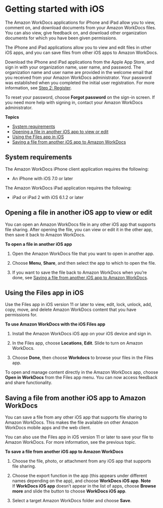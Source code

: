 # Getting started with iOS<a name="iphone_client_help"></a>

The Amazon WorkDocs applications for iPhone and iPad allow you to view, comment on, and download documents from your Amazon WorkDocs files\. You can also view, give feedback on, and download other organization documents for which you have been given permissions\.

The iPhone and iPad applications allow you to view and edit files in other iOS apps, and you can save files from other iOS apps to Amazon WorkDocs\.

Download the iPhone and iPad applications from the Apple App Store, and sign in with your organization name, user name, and password\. The organization name and user name are provided in the welcome email that you received from your Amazon WorkDocs administrator\. Your password was established when you completed the initial user registration\. For more information, see [Step 2: Register](getting_started.md#user_registration)\. 

To reset your password, choose **Forgot password** on the sign\-in screen\. If you need more help with signing in, contact your Amazon WorkDocs administrator\.

**Topics**
+ [System requirements](#iphone_client_sys_reqs)
+ [Opening a file in another iOS app to view or edit](#iphone_opening_files)
+ [Using the Files app in iOS](#ios-files-app)
+ [Saving a file from another iOS app to Amazon WorkDocs](#iphone_saving_files)

## System requirements<a name="iphone_client_sys_reqs"></a>

The Amazon WorkDocs iPhone client application requires the following:
+ An iPhone with iOS 7\.0 or later

The Amazon WorkDocs iPad application requires the following:
+ iPad or iPad 2 with iOS 6\.1\.2 or later

## Opening a file in another iOS app to view or edit<a name="iphone_opening_files"></a>

You can open an Amazon WorkDocs file in any other iOS app that supports file sharing\. After opening the file, you can view or edit it in the other app, then save it back to Amazon WorkDocs\.

**To open a file in another iOS app**

1. Open the Amazon WorkDocs file that you want to open in another app\.

1. Choose **Menu**, **Share**, and then select the app to which to open the file\.

1. If you want to save the file back to Amazon WorkDocs when you’re done, see [Saving a file from another iOS app to Amazon WorkDocs](#iphone_saving_files)\.

## Using the Files app in iOS<a name="ios-files-app"></a>

Use the Files app in iOS version 11 or later to view, edit, lock, unlock, add, copy, move, and delete Amazon WorkDocs content that you have permissions for\.

**To use Amazon WorkDocs with the iOS Files app**

1. Install the Amazon WorkDocs iOS app on your iOS device and sign in\.

1. In the Files app, choose **Locations**, **Edit**\. Slide to turn on Amazon WorkDocs\.

1. Choose **Done**, then choose **Workdocs** to browse your files in the Files app\.

To open and manage content directly in the Amazon WorkDocs app, choose **Open in WorkDocs** from the Files app menu\. You can now access feedback and share functionality\.

## Saving a file from another iOS app to Amazon WorkDocs<a name="iphone_saving_files"></a>

You can save a file from any other iOS app that supports file sharing to Amazon WorkDocs\. This makes the file available on other Amazon WorkDocs mobile apps and the web client\.

You can also use the Files app in iOS version 11 or later to save your file to Amazon WorkDocs\. For more information, see the previous topic\.

**To save a file from another iOS app to Amazon WorkDocs**

1. Choose the file, photo, or attachment from any iOS app that supports file sharing\.

1. Choose the export function in the app \(this appears under different names depending on the app\), and choose **WorkDocs iOS app**\.
**Note**  
If **WorkDocs iOS app** doesn’t appear in the list of apps, choose **Browse more** and slide the button to choose **WorkDocs iOS app**\.

1. Select a target Amazon WorkDocs folder and choose **Save**\.